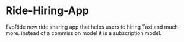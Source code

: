# Ride-Hiring-App
EvoRide new ride sharing app that helps users to hiring Taxi and much more. instead of a commission model it is a subscription model.
